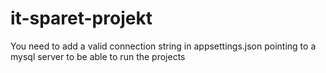 # it-sparet-projekt
You need to add a valid connection string in appsettings.json pointing to a mysql server to be able to run the projects
